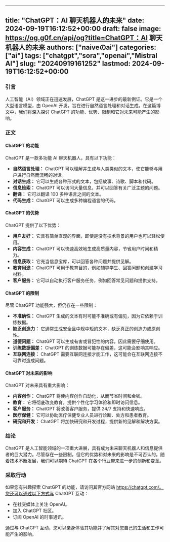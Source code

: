 
---
title: "ChatGPT：AI 聊天机器人的未来"
date: 2024-09-19T16:12:52+00:00
draft: false
image: https://og.g0f.cn/api/og?title=ChatGPT：AI 聊天机器人的未来
authors: ["naiveのai"]
categories: ["ai"]
tags: ["chatgpt","sora","openai","Mistral AI"]
slug: "20240919161252"
lastmod: 2024-09-19T16:12:52+00:00
---
### 引言

人工智能（AI）领域正在迅速发展，ChatGPT 是这一进步的最新例证。它是一个大型语言模型，由 OpenAI 开发，旨在进行自然语言处理和对话生成。在这篇博文中，我们将深入探讨 ChatGPT 的功能、优势、限制和它对未来可能产生的影响。

### 正文

#### ChatGPT 的功能

ChatGPT 是一款多功能 AI 聊天机器人，具有以下功能：

- **自然语言处理：** ChatGPT 可以理解并生成与人类类似的文本，使它能够与用户进行自然而流畅的对话。
- **对话生成：** 它可以生成各种形式的文本，包括故事、诗歌、脚本和代码。
- **信息检索：** ChatGPT 可以访问大量信息，并可以回答有关广泛主题的问题。
- **翻译：** 它可以翻译 100 多种语言之间的文本。
- **代码生成：** ChatGPT 可以生成多种编程语言的代码。

#### ChatGPT 的优势

ChatGPT 提供了以下优势：

- **用户友好：** 它具有简单直观的界面，即使是没有技术背景的用户也可以轻松使用。
- **内容生成：** ChatGPT 可以快速高效地生成高质量内容，节省用户时间和精力。
- **信息获取：** 它充当信息宝库，可以回答各种问题并提供见解。
- **教育用途：** ChatGPT 可用于教育目的，例如辅导学生、回答问题和创建学习材料。
- **客户服务：** 它可以自动执行客户服务任务，例如回答常见问题和提供支持。

#### ChatGPT 的限制

尽管 ChatGPT 功能强大，但仍存在一些限制：

- **不准确性：** ChatGPT 生成的文本有时可能不准确或有偏见，因为它依赖于训练数据。
- **缺乏创造力：** 它通常生成安全且中规中矩的文本，缺乏真正的创造力或原创性。
- **道德问题：** ChatGPT 可以生成有害或冒犯性的内容，因此需要仔细使用。
- **训练数据偏差：** ChatGPT 的训练数据可能存在偏差，这可能会影响其响应。
- **互联网连接：** ChatGPT 需要互联网连接才能工作，这可能会在互联网连接不可靠时造成问题。

#### ChatGPT 对未来的影响

ChatGPT 对未来具有重大影响：

- **内容创作：** ChatGPT 将使内容创作自动化，从而节省时间和金钱。
- **教育：** 它将彻底改变教育，提供个性化学习体验和即时访问信息。
- **客户服务：** ChatGPT 将改善客户服务，提供 24/7 支持和快速响应。
- **医疗保健：** 它可以协助医疗保健专业人员进行诊断、处方和患者教育。
- **研究和开发：** ChatGPT 将加快研究和开发过程，提供新的见解和解决方案。

### 结论

ChatGPT 是人工智能领域的一项重大进展，具有成为未来聊天机器人和信息提供者的巨大潜力。尽管存在一些限制，但它的优势和对未来的影响是不可否认的。随着技术不断发展，我们可以期待 ChatGPT 在各个行业带来进一步的创新和变革。

### 采取行动

如果您有兴趣探索 ChatGPT 的功能，请访问其官方网站 https://chatgpt.com/。您还可以通过以下方式与 ChatGPT 互动：

- 在社交媒体上关注 OpenAI。
- 加入 ChatGPT 社区。
- 订阅 OpenAI 的时事通讯。

通过与 ChatGPT 互动，您可以亲身体验其功能并了解其对您自己的生活和工作可能产生的影响。